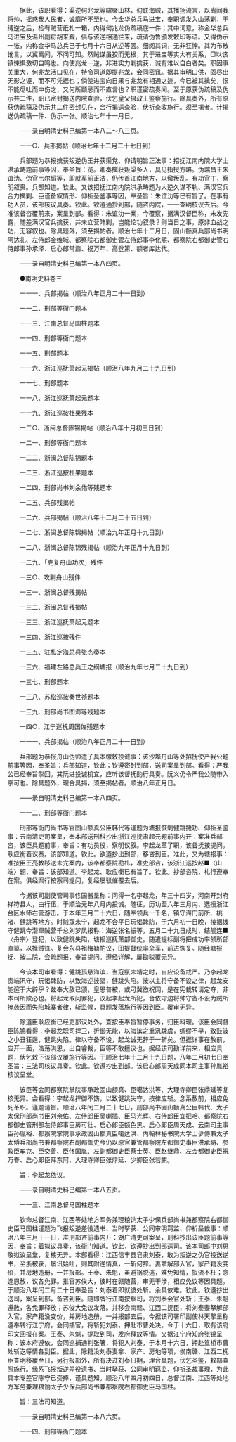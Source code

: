 <!-- { "loadSidebar": true } -->
　　据此，该职看得：渠逆何兆龙等啸聚山林，勾联海贼，其播扬流言，以离间我将帅，摇惑我人民者，诚靡所不至也。今金华总兵马进宝，奉职调发入山荡剿，于缚逆之后，检有贼营纸札一箱，内得何兆龙伪疏稿底一件；其中词意，称金华总兵马进宝及温州副将胡来觐，俱与该逆相通往来，疏请伪鲁颁发敕印等语。又得伪示一张，内称金华马总兵已于七月十六日从逆等因。细阅其词，无非狂悖。其为布散讹言，以冀离间，不问可知。然贼谋虽狡而无根，其于进宝等实大有关系，□以该镇悚惧激切自鸣也。向使兆龙一逆，非进实力剿擒获，诚有难以自白者矣。职因事关重大，何兆龙活口见在，特令司道即提兆龙，会同密讯。据其审明口供，固尽出无影之诬，而不可凭据也；倘使进宝向日果与兆龙有相通之迹，今已被其擒矣，恨不能尽吐而中伤之，又何所顾忌而不直言也？职谨密疏奏闻。至于原获伪疏稿及伪示共二件，职已密封揭送内院查验，伏乞皇父摄政王鉴察施行。除具奏外，所有原获伪疏稿及伪示共二件密封见在，合行揭送查验，伏祈查收施行。须至揭者。计揭送伪疏稿一件、伪示一张。顺治七年十一月日。

　　——录自明清史料己编第一本八二～八三页。

　　一一○、兵部揭帖（顺治七年十二月二十七日到）

　　兵部题为恭报擒获叛逆伪王并获渠党、仰请明旨正法事：招抚江南内院大学士洪承畴题前事等因，奉圣旨：览。卿奏擒获叛渠多人，具见指授方略。伪瑞昌王朱谊氻、伪官韦尔韬等，即就军前正法，仍传首江南地方，以儆叛乱。有功官丁，察明叙赉。兵部知道。钦此。又该招抚江南内院洪承畴题为大逆久谋不轨、满汉官兵合力擒剿、臣谨备叙情形、仰祈圣鉴事等因，奉圣旨：朱谊氻等已有旨了。在事有功人员，该部核议具奏。钦此。钦遵通抄到部，随咨内院，一一查明核议去后。今准该督咨覆前来，案呈到部。看得：朱谊氻一案，今覆察，据满汉督臣称，未发先露，随差满汉官兵擒获，并未立营阵剿，岂能论功叙录？则当日之事，原非血战之功，无容叙也。除具题外，须至揭帖者。顺治七年十二月日，固山额真兵部尚书明阿达礼、左侍郎金维城、都察院右都御史管左侍郎事李化熙、都察院右都御史管右侍郎事孙承泽、启心郎常鼐、祝万年、高登第、额者库达代。

　　——录自明清史料己编第一本八四页。

　　●南明史料卷三

　　一一一、兵部揭帖（顺治八年正月二十一日到）

　　一一二、刑部等衙门题本

　　一一三、江南总督马国柱题本

　　一一四、刑部等衙门题本

　　一一五、刑部题本

　　一一六、浙江巡抚萧起元揭帖（顺治八年九月二十九日到）

　　一一七、刑部题本

　　一一八、浙江巡抚萧起元题本

　　一一九、浙江巡按杜果残本

　　一二○、浙闽总督陈锦揭帖（顺治八年十月初三日到）

　　一二一、刑部等衙门题本

　　一二二、浙闽总督陈锦题本

　　一二三、浙江巡按杜果题本

　　一二四、刑部尚书刘余佑等残题本

　　一二五、兵部残揭帖

　　一二六、兵部揭帖（顺治八年十二月二十五日到）

　　一二七、浙闽总督陈锦揭帖（顺治九年正月十九日到）

　　一二八、浙闽总督陈锦残揭帖（顺治九年正月十九日到）

　　一二九、「克复舟山功次」残件

　　一三○、攻剿舟山残件

　　一三一、浙闽总督残揭帖

　　一三二、浙闽总督残揭帖

　　一三三、浙江巡抚萧起元题本

　　一三四、浙江巡按残件

　　一三五、驻札定海总兵张杰奏本

　　一三六、福建左路总兵王之纲塘报（顺治九年七月二十九日到）

　　一三七、刑部题本

　　一三八、苏松巡按秦世祯题本

　　一三九、刑部尚书图海等残题本

　　一四○、江宁巡抚周国佐残题本

　　一一一、兵部揭帖（顺治八年正月二十一日到）

　　兵部题为恭报舟山伪帅遣子具本缴敕投诚事：该沙埠舟山等处招抚使严我公题前事等因，奉圣旨：兵部知道，钦此；钦遵密封到部，送司案呈到部。看得：严我公已经奉旨掣回。其阮进投诚机宜，应听该督抚酌行具奏。阮义仍令严我公随带入京可也。除具题外，理合具揭，须至揭帖者。顺治八年正月日。

　　——录自明清史料己编第一本八四页。

　　一一二、刑部等衙门题本

　　刑部等衙门尚书等官固山额真公臣韩代等谨题为塘报恢剿健跳捷功、仰祈圣鉴事：云南清吏司案呈，奉本部送刑科抄出浙江巡抚肃起元题前事内开：案准兵部咨，该臣具题前事，奉旨：有功员役，察明议叙。李起龙革了职，该督抚按提问。耿应衡着议奏。该部知道。钦此。欲遵抄出到部，移咨到臣。准此，又为塘报事：准按臣王亮教移送未完案内，该奉都察院勘札，准吏部咨，该浙江巡按赵■〈山端〉题，奉旨：该部知道。李起龙、耿应衡已有旨了。钦此。抄部咨院，札行遵奉在案。俱经案行按察司提问，复经屡驳催覆去后。

　　今据该司副使管司事佟国器呈称：问得一名李起龙，年三十四岁，河南开封府祥符县人，由行伍，于顺治元年八月内投诚。随征，历功至六年三月内，选授浙江台区水师右营游击。于本年三月二十六日，随奉领兵一千名，镇守海门前所、桃渚、健跳等地方。时贼寇未宁，起龙不合平日玩愒踈防，于六月初一日晚，接据拨守健跳今潜窜贼营千总刘梦凤报称：海逆张名振等，五月二十九日戌时，结舰连■〈舟宗〉登犯，以致健跳失陷，塘报巡抚萧部御史。随遣提标副将把成功率领所部直驱，以挫贼锋。复会永县祖梅勒酌议，田提督统率全军，前进恢复。随经塘报抚、按二院，会疏题报，奉旨提问。遵经详解，屡勘驳覆无异。

　　今该本司审看得：健跳孤悬海滨，当寇氛未靖之时，自应设备戒严。乃李起龙责端汛守，玩愒踈防，以致海逆披猖，健跳失陷。按以主将守备不设之律，起龙安能逭于大辟乎？兹奉大赦已颁，皇恩普被，或可冀徼祝网，是在宪裁转请定夺，非本司所败必也。将起龙取问罪犯，议起李起龙所犯，合依守边将帅守备不设为贼所掩袭因而失陷城寨者律，斩监候，具题发落施行等因到臣。覆审无异。

　　除道臣耿应衡已经吏部议处外，查按臣奉旨暂停事务，归臣料理。该臣会同督臣陈锦看得：李起龙职司捍卫，折御无能，以海滨之重汛踈虞，绸缪不早，致鼓波之小丑狂逞，健跳失陷。律以守备不设，起龙诚无辞于一斩矣。但据详事在赦前，应开一面，浩荡洪恩，出自睿裁，臣等不敢擅议也。据经该司勘详前来，相应具题，伏乞敕下该部议覆施行等因。于顺治七年十二月十九日题，八年二月初七日奉圣旨：三法司核议具奏。钦此。钦遵抄出到部。该启心郎周天成同本司主事孙胤裕核议呈堂。

　　该臣等会同都察院掌院事承政固山额真、臣噶达洪等、大理寺卿臣张鼎延等复核无异。会看得：李起龙捍御不饬，以致健跳失守，按律应斩。念系赦前，相应免死革职。谨题请旨。顺治八年闰二月二十七日，刑部尚书固山额真公臣韩代、太子太保刑部尚书臣刘余佑、左侍郎臣吴喇插、臣马光辉、右侍郎臣宜把哈、都察院右都御史管刑部左侍郎事臣房可壮、启心郎臣额色黑、启心郎臣周天成、云南司主事臣孙胤裕、都察院掌院事承政固山额真臣噶达洪、内翰林秘书院大学士少傅兼太子太傅兵部尚书兼都察院右副都御史今仍以原官兼管都察院左都御史事臣洪承畴、参政臣车克、臣交善、臣佟国胤、左副都御史臣蔡士英、臣赵继鼎、左佥都御史臣祝万春、启心郎臣拜东阿、大理寺卿臣张鼎延、少卿臣张若麒。

　　旨：李起龙依议。

　　——录自明清史料己编第一本八五页。

　　一一三、江南总督马国柱题本

　　钦命总督江南、江西等处地方军务兼理粮饷太子少保兵部尚书兼都察院右都御史臣马国柱谨题为飞报叛逆差役遗书、当时拏获、公同审明羁监、仰祈圣裁事：顺治八年三月十一日，准刑部咨前事内开：湖广清吏司案呈，刑科抄出该臣题前事等因，奉旨：着拟议具奏，该衙门知道。钦此，钦遵抄出到部送司。该本司郎中刘思敬拟议呈堂，复核无异。本部看得：江西信丰县皂隶刘泰，敢为叛逆之伪官投送逆书，至浙被获，屡讯始吐，则其附逆情真，一斩何辞。妻拿解部入官，家产籍没变价，并房地造册，一并报部。王泰、朱魁，虽避祸脱逃，难免知情，拟流不枉；念逢恩赦，议各免罪。推官苏俟大，彼时在赣随营，审无干涉，相应免议等因具题。于顺治八年闰二月二十日奉圣旨：刘泰着即就彼处斩。余具依难。钦此。钦遵抄出送司，案呈到部，备咨到臣。随即牌行江南按察司，将刘泰会官处斩；王泰、朱魁遵赦，各免罪释放；苏俊大免议发落。并移会南赣、江西二抚臣，将刘泰妻拏解部入官，家产籍没变价，并房地造册，一并报部去后。今据该司署印副使林天擎呈称遵奉转行江宁府，会同捕官，将斩犯刘泰，押赴市曹处决。今于十六日，取有该府印文回报在案。王泰、朱魁，提取到司，发府释放等情。又据江宁府知府张锦呈称：该本府遵依，会同巡捕通判张箸，将犯人刘泰，于本月十六日，押赴笪桥市曹处斩讫等情各到臣。据此，除籍没刘泰妻拿、家产、房地等项，俟南赣、江西二抚臣查明移覆至日，另行报部外，所有决过刘泰日期，理合具题，伏乞圣鉴，敕部查照施行。缘系飞报叛逆差役遗书、当时拏获、公同审明羁监、仰祈圣裁事理，为此具本专差官陈守已赍捧，谨具题知。顺治八年四月初四日，总督江南、江西等处地方军务兼理粮饷太子少保兵部尚书兼都察院右都御史臣马国柱。

　　旨：三法司知道。

　　——录自明清史料己编第一本八六页。

　　一一四、刑部等衙门题本

